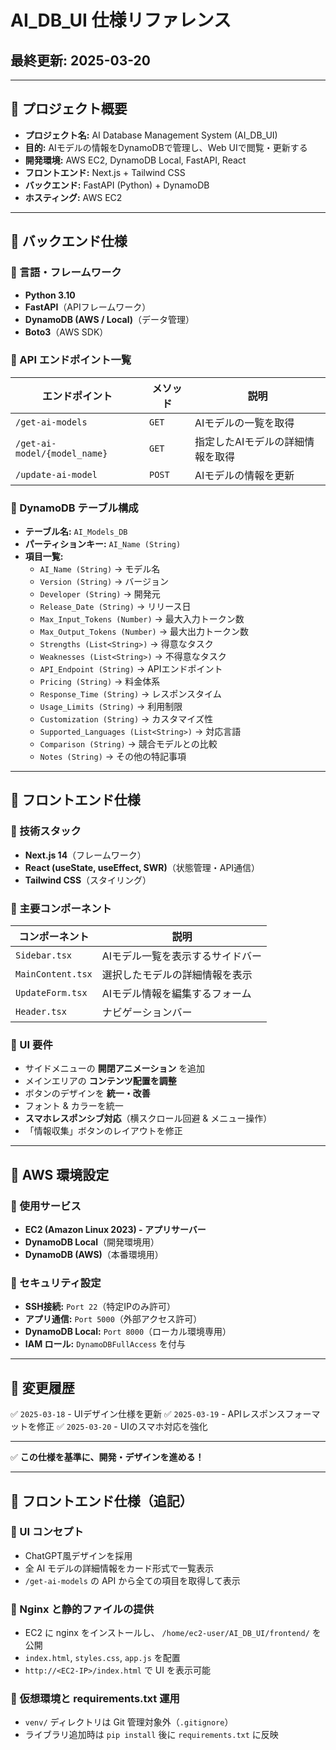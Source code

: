 # AI_DB_UI 仕様リファレンス
## 最終更新: 2025-03-20
---

## 📌 プロジェクト概要
- **プロジェクト名:** AI Database Management System (AI_DB_UI)
- **目的:** AIモデルの情報をDynamoDBで管理し、Web UIで閲覧・更新する
- **開発環境:** AWS EC2, DynamoDB Local, FastAPI, React
- **フロントエンド:** Next.js + Tailwind CSS
- **バックエンド:** FastAPI (Python) + DynamoDB
- **ホスティング:** AWS EC2

---

## 📌 バックエンド仕様
### 🔹 言語・フレームワーク
- **Python 3.10**
- **FastAPI**（APIフレームワーク）
- **DynamoDB (AWS / Local)**（データ管理）
- **Boto3**（AWS SDK）

### 🔹 API エンドポイント一覧
| **エンドポイント** | **メソッド** | **説明** |
|-----------------|----------|-----------------------------|
| `/get-ai-models` | `GET` | AIモデルの一覧を取得 |
| `/get-ai-model/{model_name}` | `GET` | 指定したAIモデルの詳細情報を取得 |
| `/update-ai-model` | `POST` | AIモデルの情報を更新 |

### 🔹 DynamoDB テーブル構成
- **テーブル名:** `AI_Models_DB`
- **パーティションキー:** `AI_Name (String)`
- **項目一覧:**
  - `AI_Name (String)` → モデル名
  - `Version (String)` → バージョン
  - `Developer (String)` → 開発元
  - `Release_Date (String)` → リリース日
  - `Max_Input_Tokens (Number)` → 最大入力トークン数
  - `Max_Output_Tokens (Number)` → 最大出力トークン数
  - `Strengths (List<String>)` → 得意なタスク
  - `Weaknesses (List<String>)` → 不得意なタスク
  - `API_Endpoint (String)` → APIエンドポイント
  - `Pricing (String)` → 料金体系
  - `Response_Time (String)` → レスポンスタイム
  - `Usage_Limits (String)` → 利用制限
  - `Customization (String)` → カスタマイズ性
  - `Supported_Languages (List<String>)` → 対応言語
  - `Comparison (String)` → 競合モデルとの比較
  - `Notes (String)` → その他の特記事項

---

## 📌 フロントエンド仕様
### 🔹 技術スタック
- **Next.js 14**（フレームワーク）
- **React (useState, useEffect, SWR)**（状態管理・API通信）
- **Tailwind CSS**（スタイリング）

### 🔹 主要コンポーネント
| **コンポーネント** | **説明** |
|----------------|------------------------------|
| `Sidebar.tsx` | AIモデル一覧を表示するサイドバー |
| `MainContent.tsx` | 選択したモデルの詳細情報を表示 |
| `UpdateForm.tsx` | AIモデル情報を編集するフォーム |
| `Header.tsx` | ナビゲーションバー |

### 🔹 UI 要件
- サイドメニューの **開閉アニメーション** を追加
- メインエリアの **コンテンツ配置を調整**
- ボタンのデザインを **統一・改善**
- フォント & カラーを統一
- **スマホレスポンシブ対応**（横スクロール回避 & メニュー操作）
- 「情報収集」ボタンのレイアウトを修正

---

## 📌 AWS 環境設定
### 🔹 使用サービス
- **EC2 (Amazon Linux 2023) - アプリサーバー**
- **DynamoDB Local**（開発環境用）
- **DynamoDB (AWS)**（本番環境用）

### 🔹 セキュリティ設定
- **SSH接続:** `Port 22`（特定IPのみ許可）
- **アプリ通信:** `Port 5000`（外部アクセス許可）
- **DynamoDB Local:** `Port 8000`（ローカル環境専用）
- **IAM ロール:** `DynamoDBFullAccess` を付与

---

## 📌 変更履歴
✅ `2025-03-18` - UIデザイン仕様を更新
✅ `2025-03-19` - APIレスポンスフォーマットを修正
✅ `2025-03-20` - UIのスマホ対応を強化

---

✅ **この仕様を基準に、開発・デザインを進める！**



---

## 📌 フロントエンド仕様（追記）
### 🔹 UI コンセプト
- ChatGPT風デザインを採用
- 全 AI モデルの詳細情報をカード形式で一覧表示
- `/get-ai-models` の API から全ての項目を取得して表示

### 🔹 Nginx と静的ファイルの提供
- EC2 に nginx をインストールし、 `/home/ec2-user/AI_DB_UI/frontend/` を公開
- `index.html`, `styles.css`, `app.js` を配置
- `http://<EC2-IP>/index.html` で UI を表示可能

### 🔹 仮想環境と requirements.txt 運用
- `venv/` ディレクトリは Git 管理対象外（`.gitignore`）
- ライブラリ追加時は `pip install` 後に `requirements.txt` に反映

